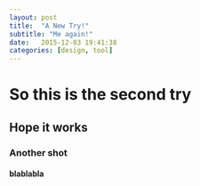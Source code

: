 ```yaml
---
layout: post
title:  "A New Try!"
subtitle: "Me again!"
date:   2015-12-03 19:41:38
categories: [design, tool]
---
```

# So this is the second try
## Hope it works
### Another shot
#### blablabla
